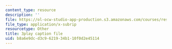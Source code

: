 ```yaml
---
content_type: resource
description: ''
file: https://ol-ocw-studio-app-production.s3.amazonaws.com/courses/res-5-0001-digital-lab-techniques-manual-spring-2007/b8a6e9dcd3c9621934b110f0d2e45114_HZFIdpThd-s.srt
file_type: application/x-subrip
resourcetype: Other
title: 3play caption file
uid: b8a6e9dc-d3c9-6219-34b1-10f0d2e45114
---
```


